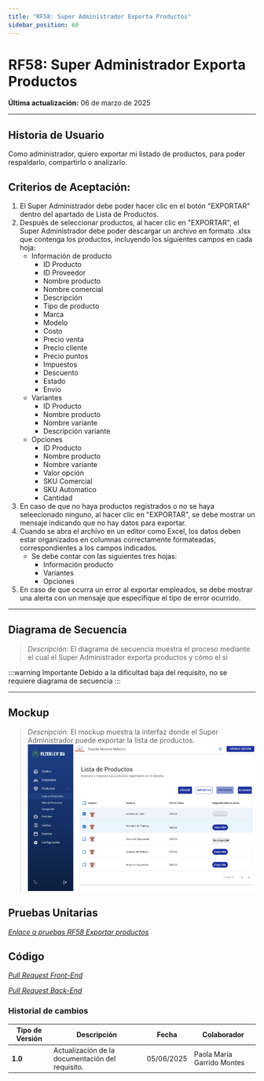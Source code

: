 ```yaml
---
title: "RF58: Super Administrador Exporta Productos"
sidebar_position: 60
---
```


# RF58: Super Administrador Exporta Productos

**Última actualización:** 06 de marzo de 2025

---

## Historia de Usuario

Como administrador, quiero exportar mi listado de productos, para poder respaldarlo, compartirlo o analizarlo. 

## **Criterios de Aceptación:**

1. El Super Administrador debe poder hacer clic en el botón "EXPORTAR" dentro del apartado de Lista de Productos.
2. Después de seleccionar productos, al hacer clic en "EXPORTAR", el Super Administrador debe poder descargar un archivo en formato .xlsx que contenga los productos, incluyendo los siguientes campos en cada hoja:
   - Información de producto
      - ID Producto
      - ID Proveedor
      - Nombre producto
      - Nombre comercial
      - Descripción 
      - Tipo de producto
      - Marca
      - Modelo
      - Costo
      - Precio venta
      - Precio cliente
      - Precio puntos
      - Impuestos
      - Descuento
      - Estado
      - Envio
   - Variantes
      - ID Producto
      - Nombre producto
      - Nombre variante
      - Descripción variante
   - Opciones
      - ID Producto
      - Nombre producto
      - Nombre variante
      - Valor opción
      - SKU Comercial
      - SKU Automatico
      - Cantidad
3. En caso de que no haya productos registrados o no se haya seleecionado ninguno, al hacer clic en "EXPORTAR", se debe mostrar un mensaje indicando que no hay datos para exportar.
4. Cuando se abra el archivo en un editor como Excel, los datos deben estar organizados en columnas correctamente formateadas, correspondientes a los campos indicados.
   - Se debe contar con las siguientes tres hojas: 
      - Información producto
      - Variantes
      - Opciones
5.  En caso de que ocurra un error al exportar empleados, se debe mostrar una alerta con un mensaje que especifique el tipo de error ocurrido.

---

## **Diagrama de Secuencia**

> _Descripción_: El diagrama de secuencia muestra el proceso mediante el cual el Super Administrador exporta productos y cómo el si

:::warning Importante
Debido a la dificultad baja del requisito, no se requiere diagrama de secuencia
:::


---

## **Mockup**

> _Descripción_: El mockup muestra la interfaz donde el Super Administrador puede exportar la lista de productos.
> ![Interfaz para exportar empleados](imagenes/mockupExportarProductos.png)

## **Pruebas Unitarias**

_<u>[Enlace a pruebas RF58 Exportar productos](https://docs.google.com/spreadsheets/d/1NLGwGrGA5PVOEzLaqxa8Ts1D_Ng3QzzqNKWJYUzxD-M/edit?usp=sharing)</u>_

## **Código**

_<u>[Pull Request Front-End](https://github.com/CodeAnd-Co/Frontend-Text-Lines/pull/164)</u>_

_<u>[Pull Request Back-End](https://github.com/CodeAnd-Co/Backend-textiles/pull/122)</u>_

### Historial de cambios

| **Tipo de Versión** | **Descripción**                                  | **Fecha**  | **Colaborador**            |
| ------------------- | ------------------------------------------------ | ---------- | -------------------------- |
| **1.0**             | Actualización de la documentación del requisito. | 05/06/2025  | Paola María Garrido Montes |
